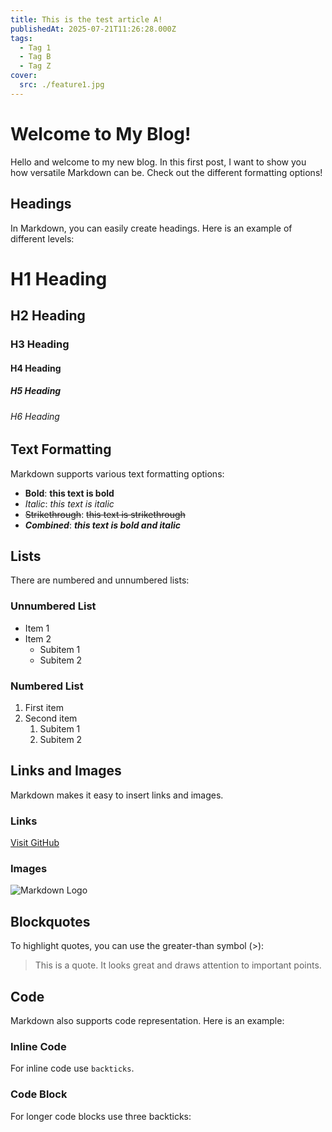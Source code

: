 ```yaml
---
title: This is the test article A!
publishedAt: 2025-07-21T11:26:28.000Z
tags:
  - Tag 1
  - Tag B
  - Tag Z
cover:
  src: ./feature1.jpg
---
```


# Welcome to My Blog!

Hello and welcome to my new blog. In this first post, I want to show you how versatile Markdown can be. Check out the different formatting options!

## Headings

In Markdown, you can easily create headings. Here is an example of different levels:

# H1 Heading
## H2 Heading
### H3 Heading
#### H4 Heading
##### H5 Heading
###### H6 Heading

## Text Formatting

Markdown supports various text formatting options:

- **Bold**: **this text is bold**
- *Italic*: *this text is italic*
- ~~Strikethrough~~: ~~this text is strikethrough~~
- **_Combined_**: **_this text is bold and italic_**

## Lists

There are numbered and unnumbered lists:

### Unnumbered List

- Item 1
- Item 2
  - Subitem 1
  - Subitem 2

### Numbered List

1. First item
2. Second item
   1. Subitem 1
   2. Subitem 2

## Links and Images

Markdown makes it easy to insert links and images.

### Links

[Visit GitHub](https://github.com)

### Images

![Markdown Logo](https://markdown-here.com/img/icon256.png)

## Blockquotes

To highlight quotes, you can use the greater-than symbol (>):

> This is a quote. It looks great and draws attention to important points.

## Code

Markdown also supports code representation. Here is an example:

### Inline Code

For inline code use `backticks`.

### Code Block

For longer code blocks use three backticks:

